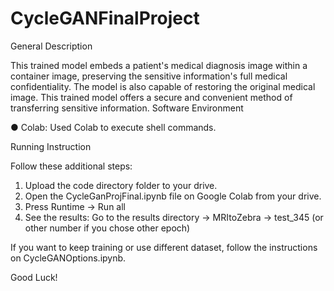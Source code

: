 # CycleGANFinalProject
   General Description

   
This trained model embeds a patient's medical diagnosis image within a container image, preserving the sensitive information's full medical confidentiality. The model is also capable of restoring the original medical image.
This trained model offers a secure and convenient method of transferring sensitive information. 
   Software Environment

   
●	Colab: Used Colab to execute shell commands.

   Running Instruction
   
   
Follow these additional steps:


1. Upload the code directory  folder to your drive.
2. Open the CycleGanProjFinal.ipynb file on Google Colab from your drive.
3. Press Runtime -> Run all
4. See the results: Go to the results directory -> MRItoZebra -> test_345 (or other number if you chose other epoch)


              
If you want to keep training or use different dataset, follow the instructions on CycleGANOptions.ipynb.


Good Luck!



   


